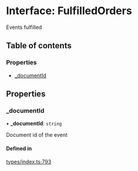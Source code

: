 # Interface: FulfilledOrders

Events fulfilled

## Table of contents

### Properties

- [\_documentId](FulfilledOrders.md#_documentid)

## Properties

### \_documentId

• **\_documentId**: `string`

Document id of the event

#### Defined in

[types/index.ts:793](https://github.com/nevermined-io/react-components/blob/7688b12/catalog/src/types/index.ts#L793)
